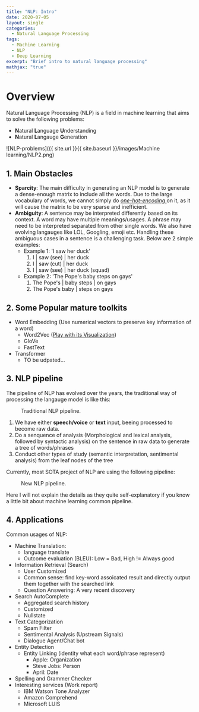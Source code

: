 ```yaml
---
title: "NLP: Intro"
date: 2020-07-05
layout: single
categories:
  - Natural Language Processing
tags: 
  - Machine Learning
  - NLP
  - Deep Learning
excerpt: "Brief intro to natural language processing"
mathjax: "true"
---
```


# Overview
Natural Language Processing (NLP) is a field in machine learning that aims to solve the following problems:
- **N**atural **L**anguage **U**nderstanding
- **N**atural **L**angauge **G**eneration


![NLP-problems]({{ site.url }}{{ site.baseurl }}/images/Machine learning/NLP2.png)

## 1. Main Obstacles
- __Sparcity__: The main difficulty in generating an NLP model is to generate a dense-enough matrix to include all the words. Due to the large vocabulary of words, we cannot simply do _[one-hot-encoding ](https://en.wikipedia.org/wiki/One-hot "One-hot wiki")_ on it, as it will cause the matrix to be very sparse and inefficient.
- __Ambiguity__: A sentence may be interpreted differently based on its context. A word may have multiple meanings/usages. A phrase may need to be interpreted separated from other single words. We also have evolving langauges like LOL, Googling, emoji etc. Handling these ambiguous cases in a sentence is a challenging task. Below are 2 simple examples:
    - Example 1: 'I saw her duck'
        1. I | saw (see) | her duck
        2. I | saw (cut) | her duck
        3. I | saw (see) | her duck (squad)
    - Example 2: 'The Pope's baby steps on gays'
        1. The Pope's | baby steps | on gays
        2. The Pope's baby | steps on gays

## 2. Some Popular mature toolkits
- Word Embedding (Use numerical vectors to preserve key information of a word)
    - Word2Vec ([Play with its Visualization](https://projector.tensorflow.org/ 'Embedding projector'))
    - GloVe
    - FastText
- Transformer
    - TO be udpated...

## 3. NLP pipeline
The pipeline of NLP has evolved over the years, the traditional way of processing the langauge model is like this:
<figure style="width: 600px" class="align-right">
  <img src="{{ site.url }}{{ site.baseurl }}/images/Machine learning/NLP_pipeline.png" alt="">
  <figcaption>Traditional NLP pipeline.</figcaption>
</figure>

1. We have either __speech/voice__ or __text__ input, beeing processed to become raw data.
2. Do a senquence of analysis (Morphological and lexical analysis, followed by syntactic analysis) on the sentence in raw data to generate a tree of words/phrases
3. Conduct other types of study (semantic interpretation, sentimental analysis) from the leaf nodes of the tree

Currently, most SOTA project of NLP are using the following pipeline:
<figure style="width: 610px" class="align-right">
  <img src="{{ site.url }}{{ site.baseurl }}/images/Machine learning/NLP_pipeline_new.png" alt="">
  <figcaption>New NLP pipeline.</figcaption>
</figure>

Here I will not explain the details as they quite self-explanatory if you know a little bit about machine learning common pipeline. 

## 4. Applications
Common usages of NLP:
- Machine Translation:
    - language translate
    - Outcome evaluation (BLEU): Low = Bad, High != Always good
- Information Retrieval (Search)
    - User Customized
    - Common sense: find key-word assoicated result and directly output them together with the searched link
    - Question Answering: A very recent discovery
- Search AutoComplete
    - Aggregated search history
    - Customized
    - Nullstate
- Text Categorization
    - Spam Filter
    - Sentimental Analysis (Upstream Signals)
    - Dialogue Agent/Chat bot
- Entity Detection
    - Entity Linking (identity what each word/phrase represent)
        - Apple: Organization
        - Steve Jobs: Person
        - April: Date
- Spelling and Grammer Checker
- Interesting services (Work report)
    - IBM Watson Tone Analyzer
    - Amazon Comprehend
    - Microsoft LUIS
